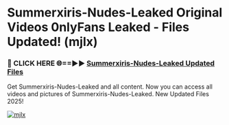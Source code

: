 # Summerxiris-Nudes-Leaked Original Videos 0nlyFans Leaked - Files Updated! (mjlx)

<h3>🔴 CLICK HERE 🌐==►► <a href="https://tinyurl.com/4mcuefdz" rel="nofollow">Summerxiris-Nudes-Leaked Updated Files</a></h3>

Get Summerxiris-Nudes-Leaked and all content. Now you can access all videos and pictures of Summerxiris-Nudes-Leaked. New Updated Files 2025!

[![mjlx](https://i.imgur.com/StAQSOY.gif)](https://tinyurl.com/4mcuefdz)
